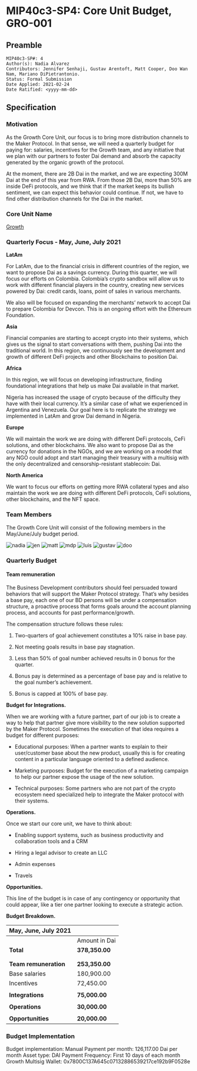 # MIP40c3-SP4: Core Unit Budget, GRO-001

## Preamble

```
MIP40c3-SP#: 4
Author(s): Nadia Alvarez
Contributors: Jennifer Senhaji, Gustav Arentoft, Matt Cooper, Doo Wan Nam, Mariano DiPietrantonio.
Status: Formal Submission
Date Applied: 2021-02-24
Date Ratified: <yyyy-mm-dd>
```

## Specification

### Motivation

As the Growth Core Unit, our focus is to bring more distribution channels to the Maker Protocol. In that sense, we will need a quarterly budget for paying for: salaries, incentives for the Growth team, and any initiative that we plan with our partners to foster Dai demand and absorb the capacity generated by the organic growth of the protocol.

At the moment, there are 2B Dai in the market, and we are expecting 300M Dai at the end of this year from RWA. From those 2B Dai, more than 50% are inside DeFi protocols, and we think that if the market keeps its bullish sentiment, we can expect this behavior could continue. If not, we have to find other distribution channels for the Dai in the market.

### Core Unit Name

[Growth](https://forum.makerdao.com/t/mip39c2-sp4-growth-core-unit-gro-001/6715)

### Quarterly Focus - May, June, July 2021

**LatAm**

For LatAm, due to the financial crisis in different countries of the region, we want to propose Dai as a savings currency. During this quarter, we will focus our efforts on Colombia. Colombia’s crypto sandbox will allow us to work with different financial players in the country, creating new services powered by Dai: credit cards, loans, point of sales in various merchants.

We also will be focused on expanding the merchants’ network to accept Dai to prepare Colombia for Devcon. This is an ongoing effort with the Ethereum Foundation.

**Asia**

Financial companies are starting to accept crypto into their systems, which gives us the signal to start conversations with them, pushing Dai into the traditional world. In this region, we continuously see the development and growth of different DeFi projects and other Blockchains to position Dai.

**Africa**

In this region, we will focus on developing infrastructure, finding foundational integrations that help us make Dai available in that market.

Nigeria has increased the usage of crypto because of the difficulty they have with their local currency. It’s a similar case of what we experienced in Argentina and Venezuela. Our goal here is to replicate the strategy we implemented in LatAm and grow Dai demand in Nigeria.

**Europe**

We will maintain the work we are doing with different DeFi protocols, CeFi solutions, and other blockchains. We also want to propose Dai as the currency for donations in the NGOs, and we are working on a model that any NGO could adopt and start managing their treasury with a multisig with the only decentralized and censorship-resistant stablecoin: Dai.

**North America**

We want to focus our efforts on getting more RWA collateral types and also maintain the work we are doing with different DeFi protocols, CeFi solutions, other blockchains, and the NFT space.

### Team Members

The Growth Core Unit will consist of the following members in the May/June/July budget period.

![nadia](https://user-images.githubusercontent.com/32653033/114280027-70a04e00-9a05-11eb-911b-9862ca4b4961.png)
![jen](https://user-images.githubusercontent.com/32653033/114280063-9d546580-9a05-11eb-8127-62be8bf22721.png)
![matt](https://user-images.githubusercontent.com/32653033/114280065-9e859280-9a05-11eb-9ad4-0e0f6b5d128d.png)
![mdp](https://user-images.githubusercontent.com/32653033/114280066-9fb6bf80-9a05-11eb-9c22-2c50d7ef556b.png)
![luis](https://user-images.githubusercontent.com/32653033/114280068-a1808300-9a05-11eb-9965-5c0f7d9bdccd.png)
![gustav](https://user-images.githubusercontent.com/32653033/114280069-a2b1b000-9a05-11eb-8e3d-198c65d6ca67.png)
![doo](https://user-images.githubusercontent.com/32653033/114280094-c4ab3280-9a05-11eb-85dc-7c1da6081468.png)

### Quarterly Budget

#### Team remuneration

The Business Development contributors should feel persuaded toward behaviors that will support the Maker Protocol strategy. That’s why besides a base pay, each one of our BD persons will be under a compensation structure, a proactive process that forms goals around the account planning process, and accounts for past performance/growth.

The compensation structure follows these rules:

1. Two-quarters of goal achievement constitutes a 10% raise in base pay.

2. Not meeting goals results in base pay stagnation.

3. Less than 50% of goal number achieved results in 0 bonus for the quarter.

4. Bonus pay is determined as a percentage of base pay and is relative to the goal number’s achievement.

5. Bonus is capped at 100% of base pay.

**Budget for Integrations.**

When we are working with a future partner, part of our job is to create a way to help that partner give more visibility to the new solution supported by the Maker Protocol. Sometimes the execution of that idea requires a budget for different purposes:

* Educational purposes: When a partner wants to explain to their user/customer base about the new product, usually this is for creating content in a particular language oriented to a defined audience.

* Marketing purposes: Budget for the execution of a marketing campaign to help our partner expose the usage of the new solution.

* Technical purposes: Some partners who are not part of the crypto ecosystem need specialized help to integrate the Maker protocol with their systems.

**Operations.**

Once we start our core unit, we have to think about:

* Enabling support systems, such as business productivity and collaboration tools and a CRM

* Hiring a legal advisor to create an LLC

* Admin expenses

* Travels

**Opportunities.**

This line of the budget is in case of any contingency or opportunity that could appear, like a tier one partner looking to execute a strategic action.

**Budget Breakdown.**

| **May, June, July 2021** |                |
|-----------------------------|----------------|
|                             | Amount in Dai  |
| **Total**                   | **378,350.00** |
|                             |                |
|                             |                |
| **Team remuneration**       | **253,350.00** |
|               Base salaries |     180,900.00 |
|                  Incentives |      72,450.00 |
|                             |                |
| **Integrations**            |  **75,000.00** |
|                             |                |
| **Operations**              |  **30,000.00** |
|                             |                |
| **Opportunities**           |  **20,000.00** |

### Budget Implementation

Budget implementation: Manual
Payment per month: 126,117.00 Dai per month
Asset type: DAI
Payment Frequency: First 10 days of each month
Growth Multisig Wallet: 0x7800C137A645c07132886539217ce192b9F0528e
